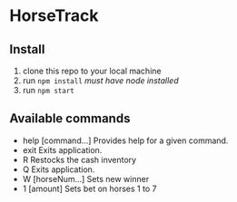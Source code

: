 # HorseTrack
## Install
1. clone this repo to your local machine
2. run `npm install` *must have node installed*
3. run `npm start`

## Available commands
- help [command...]  Provides help for a given command.
- exit               Exits application.
- R                  Restocks the cash inventory
- Q                  Exits application.
- W [horseNum...]    Sets new winner
- 1 [amount]         Sets bet on horses 1 to 7
